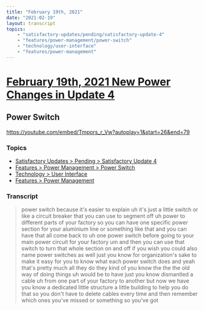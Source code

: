 ```yaml
---
title: "February 19th, 2021"
date: "2021-02-19"
layout: transcript
topics: 
    - "satisfactory-updates/pending/satisfactory-update-4"
    - "features/power-management/power-switch"
    - "technology/user-interface"
    - "features/power-management"
---
```

# [February 19th, 2021 New Power Changes in Update 4](../2021-02-19.md)
## Power Switch
https://youtube.com/embed/Tmpors_r_Vw?autoplay=1&start=26&end=79
### Topics
* [Satisfactory Updates > Pending > Satisfactory Update 4](../topics/satisfactory-updates/pending/satisfactory-update-4.md)
* [Features > Power Management > Power Switch](../topics/features/power-management/power-switch.md)
* [Technology > User Interface](../topics/technology/user-interface.md)
* [Features > Power Management](../topics/features/power-management.md)

### Transcript

> power switch because it's easier to
> explain
> uh it's just a little switch or like a
> circuit breaker that you can use
> to segment off uh power to different
> parts of your factory
> so you can have one specific power
> section for your
> aluminium line or something like that
> and you can have that all come back to
> uh one power switch before going to your
> main
> power circuit for your factory um and
> then you can use that switch to turn
> that whole section on and off if you
> wish you could also name power switches
> as well just you know for organization's
> sake to make it easy
> for you to know what each power switch
> does and yeah that's pretty much all
> they do they kind of
> you know the the the old way of doing
> things uh would be to have just you know
> dismantled a cable uh from one part of
> your factory to another
> but now we have you know a dedicated
> little structure a little building
> to help you do that so you don't have to
> delete cables
> every time and then remember which ones
> you've missed or something so you've got
